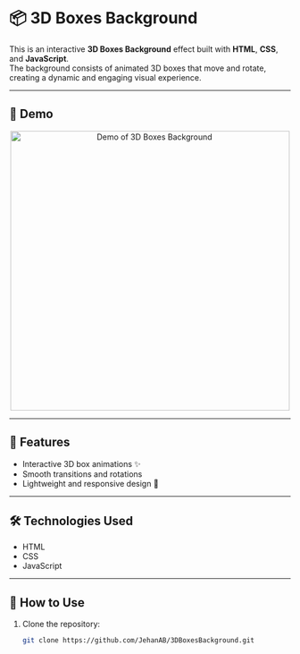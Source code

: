 # 📦 3D Boxes Background

This is an interactive **3D Boxes Background** effect built with **HTML**, **CSS**, and **JavaScript**.  
The background consists of animated 3D boxes that move and rotate, creating a dynamic and engaging visual experience.

---

## 📸 Demo

<p align="center">
  <img src="demo.gif" alt="Demo of 3D Boxes Background" width="500"/>
</p>

---

## 🚀 Features
- Interactive 3D box animations ✨  
- Smooth transitions and rotations  
- Lightweight and responsive design 📱

---

## 🛠️ Technologies Used
- HTML  
- CSS  
- JavaScript

---

## 📂 How to Use
1. Clone the repository:
   ```bash
   git clone https://github.com/JehanAB/3DBoxesBackground.git
